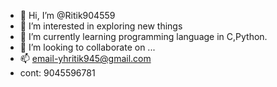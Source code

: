 - 👋 Hi, I’m @Ritik904559
- 👀 I’m interested in exploring new things 
- 🌱 I’m currently learning programming language in C,Python.
- 💞️ I’m looking to collaborate on ...
- 📫 email-yhritik945@gmail.com
- cont: 9045596781

<!---
Ritik904559/Ritik904559 is a ✨ special ✨ repository because its `README.md` (this file) appears on your GitHub profile.
You can click the Preview link to take a look at your changes.
--->
